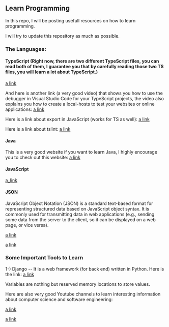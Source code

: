 ## Learn Programming
In this repo, I will be posting usefull resources on how to learn programming. 

I will try to update this repository as much as possible.

### The Languages:

#### TypeScript (Right now, there are two different TypeScript files, you can read both of  them, I guarantee you that by carefully reading those two TS files, you will learn a lot about TypeScript.)
[a link](https://basarat.gitbooks.io/typescript/docs/javascript/equality.html)

And here is another link (a very good video) that shows you how to use the debugger in 
Visual Studio Code for your TypeScript projects, the video also explains you how to create a local-hosts to test your websites or online applications:
[a link](https://www.youtube.com/watch?v=H1lgYojMCaQ)

Here is a link about export in JavaScript (works for TS as well):
[a link](https://www.sitepoint.com/understanding-module-exports-exports-node-js/)

Here is a link about tslint: 
[a link](https://narayanatechnicalworld.blogspot.ca/2016/05/what-is-tslint.html)



#### Java 

This is a very good website if you want to learn Java, I highly encourage you to check out this website:
[a link](https://www.geeksforgeeks.org/java/)


#### JavaScript

[a_link](https://developer.mozilla.org/en-US/docs/Web/JavaScript/Guide/Working_with_Objects)


#### JSON

JavaScript Object Notation (JSON) is a standard text-based format for representing structured data 
based on JavaScript object syntax. It is commonly used for transmitting data in web applications (e.g., 
sending some data from the server to the client, so it can be displayed on a web page, or vice versa). 

[a link](https://developer.mozilla.org/en-US/docs/Learn/JavaScript/Objects/JSON)

[a link](https://www.copterlabs.com/json-what-it-is-how-it-works-how-to-use-it/)




### Some Important Tools to Learn

1-) Django -- It is a web framework (for back end) written in Python. Here is the link:
[a link](https://tutorial.djangogirls.org/en/installation/)



Variables are nothing but reserved memory locations to store values.




Here are also very good Youtube channels to learn interesting information about computer science and software engineering:

[a link](https://www.youtube.com/channel/UC9-y-6csu5WGm29I7JiwpnA)

[a link](https://www.youtube.com/channel/UCX6b17PVsYBQ0ip5gyeme-Q)